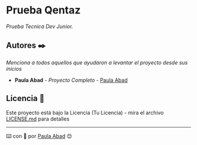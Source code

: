 # Prueba Qentaz

_Prueba Tecnica Dev Junior._




## Autores ✒️

_Menciona a todos aquellos que ayudaron a levantar el proyecto desde sus inicios_

* **Paula Abad** - *Proyecto Completo* - [Paula Abad](https://github.com/Paulabad-BigData)

## Licencia 📄

Este proyecto está bajo la Licencia (Tu Licencia) - mira el archivo [LICENSE.md](LICENSE.md) para detalles




---
⌨️ con :purple_heart: por [Paula Abad](https://github.com/Paulabad-BigData) 😊
